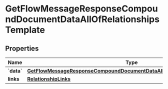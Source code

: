 
# GetFlowMessageResponseCompoundDocumentDataAllOfRelationshipsTemplate

## Properties
| Name | Type | Description | Notes |
| ------------ | ------------- | ------------- | ------------- |
| **&#x60;data&#x60;** | [**GetFlowMessageResponseCompoundDocumentDataAllOfRelationshipsTemplateData**](GetFlowMessageResponseCompoundDocumentDataAllOfRelationshipsTemplateData.md) |  |  [optional] |
| **links** | [**RelationshipLinks**](RelationshipLinks.md) |  |  [optional] |



